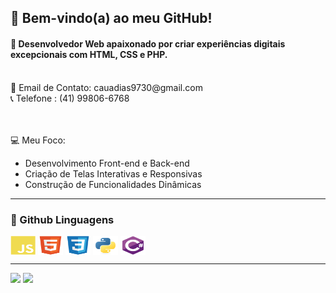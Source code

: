 <h2>👋 Bem-vindo(a) ao meu GitHub!</h2>
<h4>🚀 Desenvolvedor Web apaixonado por criar experiências digitais excepcionais com HTML, CSS e PHP.</h4>
<br>
📧 Email de Contato: cauadias9730@gmail.com<br>
📞 Telefone : (41) 99806-6768

<br><br>
💻 Meu Foco:

- Desenvolvimento Front-end e Back-end
- Criação de Telas Interativas e Responsivas
- Construção de Funcionalidades Dinâmicas
<hr>
<div style="display: inline_block">
  <h3>🚀 Github Linguagens</h3>
  <img align="center" alt="Magnus-Js" height="30" width="40" src="https://raw.githubusercontent.com/devicons/devicon/master/icons/javascript/javascript-plain.svg">
  <img align="center" alt="Magnus-HTML" height="30" width="40" src="https://raw.githubusercontent.com/devicons/devicon/master/icons/html5/html5-original.svg">
  <img align="center" alt="Magnus-CSS" height="30" width="40" src="https://raw.githubusercontent.com/devicons/devicon/master/icons/css3/css3-original.svg">
  <img align="center" alt="Magnus-Python" height="30" width="40" src="https://raw.githubusercontent.com/devicons/devicon/master/icons/python/python-original.svg">
  <img align="center" alt="Magnus-Csharp" height="30" width="40" src="https://raw.githubusercontent.com/devicons/devicon/master/icons/csharp/csharp-original.svg">
</div>
<hr>
<div> 
  <a href="https://www.youtube.com/channel/UC8acoi10tDMplt75Qeu27QA" target="_blank"><img src="https://img.shields.io/badge/YouTube-FF0000?style=for-the-badge&logo=youtube&logoColor=white" target="_blank"></a>
  <a href="https://discord.gg/7Px9b4y3yb" target="_blank"><img src="https://img.shields.io/badge/Discord-7289DA?style=for-the-badge&logo=discord&logoColor=white" target="_blank"></a>   
</div>
